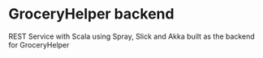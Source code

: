 GroceryHelper backend
=========================

REST Service with Scala using Spray, Slick and Akka built as the backend for GroceryHelper
